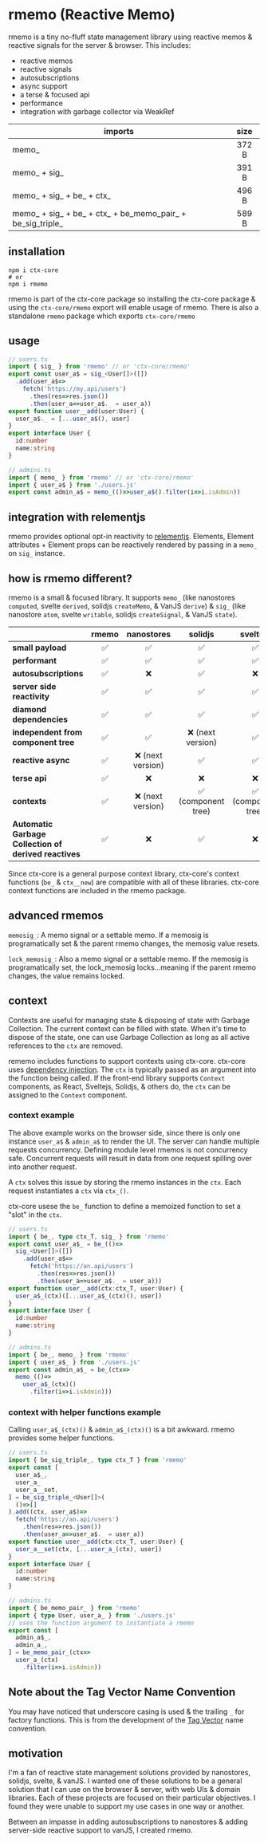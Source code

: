 # rmemo (Reactive Memo)

rmemo is a tiny no-fluff state management library using reactive memos & reactive signals for the server & browser. This includes:

* reactive memos
* reactive signals
* autosubscriptions
* async support
* a terse & focused api
* performance
* integration with garbage collector via WeakRef

| imports                                                    | size  |
|------------------------------------------------------------|:-----:|
| memo_                                                      | 372 B |
| memo_ + sig_                                               | 391 B |
| memo_ + sig_ + be_ + ctx_                                  | 496 B |
| memo_ + sig_ + be_ + ctx_ + be_memo_pair_ + be_sig_triple_ | 589 B |

## installation

[//]: @formatter:off
```shell
npm i ctx-core
# or
npm i rmemo
```
[//]: @formatter:on

rmemo is part of the ctx-core package so installing the ctx-core package & using the `ctx-core/rmemo` export will enable usage of rmemo. There is also a standalone `rmemo` package which exports `ctx-core/rmemo`

## usage

[//]: @formatter:off
```ts
// users.ts
import { sig_ } from 'rmemo' // or 'ctx-core/rmemo'
export const user_a$ = sig_<User[]>([])
  .add(user_a$=>
    fetch('https://my.api/users')
      .then(res=>res.json())
      .then(user_a=>user_a$._ = user_a))
export function user__add(user:User) {
  user_a$._ = [...user_a$(), user]
}
export interface User {
  id:number
  name:string
}
```
[//]: @formatter:on

[//]: @formatter:off
```ts
// admins.ts
import { memo_ } from 'rmemo' // or 'ctx-core/rmemo'
import { user_a$ } from './users.js'
export const admin_a$ = memo_(()=>user_a$().filter(i=>i.isAdmin))
```
[//]: @formatter:on

## integration with relementjs

rmemo provides optional opt-in reactivity to [relementjs](https://github.com/relementjs/relementjs). Elements, Element attributes + Element props can be reactively rendered by passing in a `memo_` on `sig_` instance. 

## how is rmemo different?

rmemo is a small & focused library. It supports `memo_` (like nanostores `computed`, svelte `derived`, solidjs `createMemo`, & VanJS `derive`) & `sig_` (like nanostore `atom`, svelte `writable`, solidjs `createSignal`, & VanJS `state`).

|                                                       | **rmemo** |  **nanostores**  |    **solidjs**     |    **sveltejs**    | **vanjs** |
|-------------------------------------------------------|:---------:|:----------------:|:------------------:|:------------------:|:---------:|
| **small payload**                                     |     ✅     |        ✅         |         ✅          |         ✅          |     ✅     |
| **performant**                                        |     ✅     |        ✅         |         ✅          |         ✅          |     ✅     |
| **autosubscriptions**                                 |     ✅     |        ❌         |         ✅          |         ❌          |     ✅     |
| **server side reactivity**                            |     ✅     |        ✅         |         ✅          |         ✅          |     ❌     |
| **diamond dependencies**                              |     ✅     |        ✅         |         ✅          |         ✅          |     ❌     |
| **independent from component tree**                   |     ✅     |        ✅         |  ❌ (next version)  |         ✅          |     ✅     |
| **reactive async**                                    |     ✅     | ❌ (next version) |         ✅          |         ✅          |     ❌     |
| **terse api**                                         |     ✅     |        ❌         |         ❌          |         ❌          |     ✅     |
| **contexts**                                          |     ✅     | ❌ (next version) | ✅ (component tree) | ✅ (component tree) |     ❌     |
| **Automatic Garbage Collection of derived reactives** |     ✅     | ❌  | ✅ | ❌ |     ✅     |

Since ctx-core is a general purpose context library, ctx-core's context functions (`be_` & `ctx__new`) are compatible with all of these libraries. ctx-core context functions are included in the rmemo package.

## advanced rmemos

`memosig_`: A memo signal or a settable memo. If a memosig is programatically set & the parent rmemo changes, the memosig value resets.

`lock_memosig_`: Also a memo signal or a settable memo. If the memosig is programatically set, the lock_memosig locks...meaning if the parent rmemo changes, the value remains locked. 

## context

Contexts are useful for managing state & disposing of state with Garbage Collection. The current context can be filled with state. When it's time to dispose of the state, one can use Garbage Collection as long as all active references to the `ctx` are removed.

rememo includes functions to support contexts using ctx-core. ctx-core uses [dependency injection](https://en.wikipedia.org/wiki/Dependency_injection). The `ctx` is typically passed as an argument into the function being called. If the front-end library supports `Context` components, as React, Sveltejs, Solidjs, & others do, the `ctx` can be assigned to the `Context` component.

### context example

The above example works on the browser side, since there is only one instance `user_a$` & `admin_a$` to render the UI. The server can handle multiple requests concurrency. Defining module level rmemos is not concurrency safe. Concurrent requests will result in data from one request spilling over into another request.

A `ctx` solves this issue by storing the rmemo instances in the `ctx`. Each request instantiates a `ctx` via `ctx_()`.

ctx-core usese the `be_` function to define a memoized function to set a "slot" in the `ctx`.

[//]: @formatter:off
```ts
// users.ts
import { be_, type ctx_T, sig_ } from 'rmemo'
export const user_a$_ = be_(()=>
  sig_<User[]>([])
    .add(user_a$=>
      fetch('https://an.api/users')
        .then(res=>res.json())
        .then(user_a=>user_a$._ = user_a)))
export function user__add(ctx:ctx_T, user:User) {
  user_a$_(ctx)([...user_a$_(ctx)(), user])
}
export interface User {
  id:number
  name:string
}
```
[//]: @formatter:on

[//]: @formatter:off
```ts
// admins.ts
import { be_, memo_ } from 'rmemo'
import { user_a$_ } from './users.js'
export const admin_a$_ = be_(ctx=>
  memo_(()=>
    user_a$_(ctx)()
      .filter(i=>i.isAdmin)))
```
[//]: @formatter:on

### context with helper functions example

Calling `user_a$_(ctx)()` & `admin_a$_(ctx)()` is a bit awkward. rmemo provides some helper functions.

[//]: @formatter:off
```ts
// users.ts
import { be_sig_triple_, type ctx_T } from 'rmemo'
export const [
  user_a$_,
  user_a_
  user_a__set,
] = be_sig_triple_<User[]>(
  ()=>[]
).add((ctx, user_a$)=>
  fetch('https://an.api/users')
    .then(res=>res.json())
    .then(user_a=>user_a$._ = user_a))
export function user__add(ctx:ctx_T, user:User) {
  user_a__set(ctx, [...user_a_(ctx), user])
}
export interface User {
  id:number
  name:string
}
```
[//]: @formatter:on

[//]: @formatter:off
```ts
// admins.ts
import { be_memo_pair_ } from 'rmemo'
import { type User, user_a_ } from './users.js'
// uses the function argument to instantiate a rmemo
export const [
  admin_a$_,
  admin_a_,
] = be_memo_pair_(ctx=>
  user_a_(ctx)
    .filter(i=>i.isAdmin))
```
[//]: @formatter:on

## Note about the Tag Vector Name Convention

You may have noticed that underscore casing is used & the trailing `_` for factory functions. This is from the development of the [Tag Vector](https://www.briantakita.me/posts/tag-vector-0-introduction) name convention.

## motivation

I'm a fan of reactive state management solutions provided by nanostores, solidjs, svelte, & vanJS. I wanted one of these solutions to be a general solution that I can use on the browser & server, with web UIs & domain libraries. Each of these projects are focused on their particular objectives. I found they were unable to support my use cases in one way or another.

Between an impasse in adding autosubscriptions to nanostores & adding server-side reactive support to vanJS, I created rmemo.
